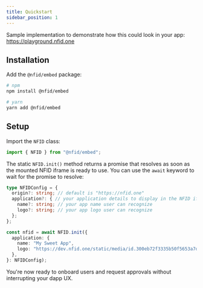 ```yaml
---
title: Quickstart
sidebar_position: 1
---
```


Sample implementation to demonstrate how this could look in your app: https://playground.nfid.one

## Installation

Add the `@nfid/embed` package:

```bash
# npm
npm install @nfid/embed

# yarn
yarn add @nfid/embed
```

## Setup

Import the `NFID` class:

```ts
import { NFID } from "@nfid/embed";
```

The static `NFID.init()` method returns a promise that resolves as soon as the mounted NFID iframe is ready to use. You can use the `await` keyword to wait for the promise to resolve:

```ts
type NFIDConfig = {
  origin?: string; // default is "https://nfid.one"
  application?: { // your application details to display in the NFID iframe
    name?: string; // your app name user can recognize
    logo?: string; // your app logo user can recognize
  };
};

const nfid = await NFID.init({
  application: {
    name: "My Sweet App",
    logo: "https://dev.nfid.one/static/media/id.300eb72f3335b50f5653a7d6ad5467b3.svg"
  },
}: NFIDConfig);
```

You're now ready to onboard users and request approvals without interrupting your dapp UX.
